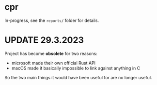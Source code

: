 
# cpr

In-progress, see the `reports/` folder for details.

# UPDATE 29.3.2023

Project has become **obsolete** for two reasons:
- microsoft made their own official Rust API
- macOS made it basically impossible to link against anything in C

So the two main things it would have been useful for are no longer useful.
